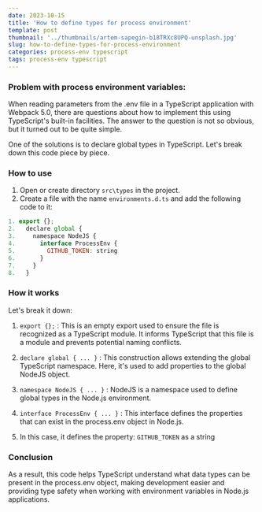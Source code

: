 ```yaml
---
date: 2023-10-15
title: 'How to define types for process environment'
template: post
thumbnail: '../thumbnails/artem-sapegin-b18TRXc8UPQ-unsplash.jpg'
slug: how-to-define-types-for-process-environment
categories: process-env typescript
tags: process-env typescript
---
```



### Problem with process environment variables:

When reading parameters from the .env file in a TypeScript application with Webpack 5.0, there are questions about how to implement this using TypeScript's built-in facilities. The answer to the question is not so obvious, but it turned out to be quite simple.

One of the solutions is to declare global types in TypeScript. Let's break down this code piece by piece.

### How to use

1. Open or create directory `src\types` in the project.
2. Create a file with the name `environments.d.ts` and add the following code to it:

```javascript
1. export {};
2.   declare global {
3.     namespace NodeJS {
4.       interface ProcessEnv {
5.         GITHUB_TOKEN: string
6.       }
7.     }
8.   }
```

### How it works

Let's break it down:

1. `export {};` : This is an empty export used to ensure the file is recognized as a TypeScript module. It informs TypeScript that this file is a module and prevents potential naming conflicts.

2. `declare global { ... }` : This construction allows extending the global TypeScript namespace. Here, it's used to add properties to the global NodeJS object.

3. `namespace NodeJS { ... }` : NodeJS is a namespace used to define global types in the Node.js environment.

4. `interface ProcessEnv { ... }` : This interface defines the properties that can exist in the process.env object in Node.js. 

5. In this case, it defines the property: `GITHUB_TOKEN` as a string

### Conclusion

As a result, this code helps TypeScript understand what data types can be present in the process.env object, making development easier and providing type safety when working with environment variables in Node.js applications.


